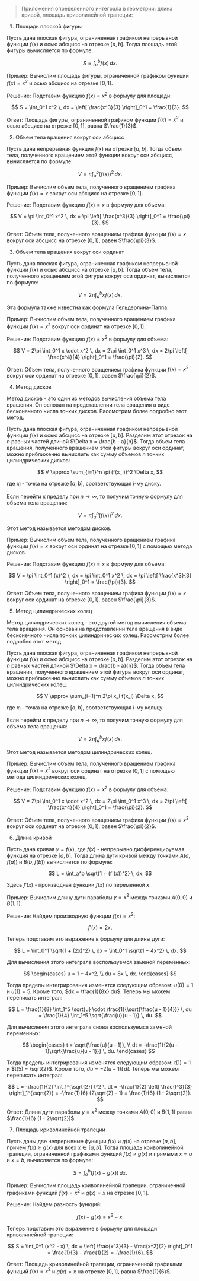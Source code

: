 > Приложения определенного интеграла в геометрии: длина кривой, площадь криволинейной трапеции:

1. Площадь плоской фигуры

Пусть дана плоская фигура, ограниченная графиком непрерывной функции $f(x)$ и осью абсцисс на отрезке $[a, b]$. Тогда площадь этой фигуры вычисляется по формуле:

$$
S = \int_a^b f(x) \, dx.
$$

Пример: Вычислим площадь фигуры, ограниченной графиком функции $f(x) = x^2$ и осью абсцисс на отрезке $[0, 1]$.

Решение: Подставим функцию $f(x) = x^2$ в формулу для площади:

$$
S = \int_0^1 x^2 \, dx = \left[ \frac{x^3}{3} \right]_0^1 = \frac{1}{3}.
$$

Ответ: Площадь фигуры, ограниченной графиком функции $f(x) = x^2$ и осью абсцисс на отрезке $[0, 1]$, равна $\frac{1}{3}$.

2. Объем тела вращения вокруг оси абсцисс

Пусть дана непрерывная функция $f(x)$ на отрезке $[a, b]$. Тогда объем тела, полученного вращением этой функции вокруг оси абсцисс, вычисляется по формуле:

$$
V = \pi \int_a^b (f(x))^2 \, dx.
$$

Пример: Вычислим объем тела, полученного вращением графика функции $f(x) = x$ вокруг оси абсцисс на отрезке $[0, 1]$.

Решение: Подставим функцию $f(x) = x$ в формулу для объема:

$$
V = \pi \int_0^1 x^2 \, dx = \pi \left[ \frac{x^3}{3} \right]_0^1 = \frac{\pi}{3}.
$$

Ответ: Объем тела, полученного вращением графика функции $f(x) = x$ вокруг оси абсцисс на отрезке $[0, 1]$, равен $\frac{\pi}{3}$.

3. Объем тела вращения вокруг оси ординат

Пусть дана плоская фигура, ограниченная графиком непрерывной функции $f(x)$ и осью абсцисс на отрезке $[a, b]$. Тогда объем тела, полученного вращением этой фигуры вокруг оси ординат, вычисляется по формуле:

$$
V = 2\pi \int_a^b x f(x) \, dx.
$$

Эта формула также известна как формула Гельдерлина-Паппа.

Пример: Вычислим объем тела, полученного вращением графика функции $f(x) = x^2$ вокруг оси ординат на отрезке $[0, 1]$.

Решение: Подставим функцию $f(x) = x^2$ в формулу для объема:

$$
V = 2\pi \int_0^1 x \cdot x^2 \, dx = 2\pi \int_0^1 x^3 \, dx = 2\pi \left[ \frac{x^4}{4} \right]_0^1 = \frac{\pi}{2}.
$$

Ответ: Объем тела, полученного вращением графика функции $f(x) = x^2$ вокруг оси ординат на отрезке $[0, 1]$, равен $\frac{\pi}{2}$.

4. Метод дисков

Метод дисков - это один из методов вычисления объема тела вращения. Он основан на представлении тела вращения в виде бесконечного числа тонких дисков. Рассмотрим более подробно этот метод.

Пусть дана плоская фигура, ограниченная графиком непрерывной функции $f(x)$ и осью абсцисс на отрезке $[a, b]$. Разделим этот отрезок на $n$ равных частей длиной $\Delta x = \frac{b - a}{n}$. Тогда объем тела вращения, полученного вращением этой фигуры вокруг оси ординат, можно приближенно вычислить как сумму объемов $n$ тонких цилиндрических дисков:

$$
V \approx \sum_{i=1}^n \pi (f(x_i))^2 \Delta x,
$$

где $x_i$ - точка на отрезке $[a, b]$, соответствующая $i$-му диску.

Если перейти к пределу при $n \to \infty$, то получим точную формулу для объема тела вращения:

$$
V = \pi \int_a^b (f(x))^2 \, dx.
$$

Этот метод называется методом дисков.

Пример: Вычислим объем тела, полученного вращением графика функции $f(x) = x$ вокруг оси ординат на отрезке $[0, 1]$ с помощью метода дисков.

Решение: Подставим функцию $f(x) = x$ в формулу для объема:

$$
V = \pi \int_0^1 (x)^2 \, dx = \pi \int_0^1 x^2 \, dx = \pi \left[ \frac{x^3}{3} \right]_0^1 = \frac{\pi}{3}.
$$

Ответ: Объем тела, полученного вращением графика функции $f(x) = x$ вокруг оси ординат на отрезке $[0, 1]$, равен $\frac{\pi}{3}$.

5. Метод цилиндрических колец

Метод цилиндрических колец - это другой метод вычисления объема тела вращения. Он основан на представлении тела вращения в виде бесконечного числа тонких цилиндрических колец. Рассмотрим более подробно этот метод.

Пусть дана плоская фигура, ограниченная графиком непрерывной функции $f(x)$ и осью абсцисс на отрезке $[a, b]$. Разделим этот отрезок на $n$ равных частей длиной $\Delta x = \frac{b - a}{n}$. Тогда объем тела вращения, полученного вращением этой фигуры вокруг оси ординат, можно приближенно вычислить как сумму объемов $n$ тонких цилиндрических колец:

$$
V \approx \sum_{i=1}^n 2\pi x_i f(x_i) \Delta x,
$$

где $x_i$ - точка на отрезке $[a, b]$, соответствующая $i$-му кольцу.

Если перейти к пределу при $n \to \infty$, то получим точную формулу для объема тела вращения:

$$
V = 2\pi \int_a^b x f(x) \, dx.
$$

Этот метод называется методом цилиндрических колец.

Пример: Вычислим объем тела, полученного вращением графика функции $f(x) = x^2$ вокруг оси ординат на отрезке $[0, 1]$ с помощью метода цилиндрических колец.

Решение: Подставим функцию $f(x) = x^2$ в формулу для объема:

$$
V = 2\pi \int_0^1 x \cdot x^2 \, dx = 2\pi \int_0^1 x^3 \, dx = 2\pi \left[ \frac{x^4}{4} \right]_0^1 = \frac{\pi}{2}.
$$

Ответ: Объем тела, полученного вращением графика функции $f(x) = x^2$ вокруг оси ординат на отрезке $[0, 1]$, равен $\frac{\pi}{2}$.

6. Длина кривой

Пусть дана кривая $y = f(x)$, где $f(x)$ - непрерывно дифференцируемая функция на отрезке $[a, b]$. Тогда длина дуги кривой между точками $A(a, f(a))$ и $B(b, f(b))$ вычисляется по формуле:

$$
L = \int_a^b \sqrt{1 + (f'(x))^2} \, dx.
$$

Здесь $f'(x)$ - производная функции $f(x)$ по переменной $x$.

Пример: Вычислим длину дуги параболы $y = x^2$ между точками $A(0, 0)$ и $B(1, 1)$.

Решение: Найдем производную функции $f(x) = x^2$:

$$
f'(x) = 2x.
$$

Теперь подставим это выражение в формулу для длины дуги:

$$
L = \int_0^1 \sqrt{1 + (2x)^2} \, dx = \int_0^1 \sqrt{1 + 4x^2} \, dx.
$$

Для вычисления этого интеграла воспользуемся заменой переменных:

$$
\begin{cases}
u = 1 + 4x^2, \\
du = 8x \, dx.
\end{cases}
$$

Тогда пределы интегрирования изменятся следующим образом: $u(0) = 1$ и $u(1) = 5$. Кроме того, $dx = \frac{1}{8x} du$. Теперь мы можем переписать интеграл:

$$
L = \frac{1}{8} \int_1^5 \sqrt{u} \cdot \frac{1}{\sqrt{\frac{u - 1}{4}}} \, du = \frac{1}{4} \int_1^5 \sqrt{\frac{u}{u - 1}} \, du.
$$

Для вычисления этого интеграла снова воспользуемся заменой переменных:

$$
\begin{cases}
t = \sqrt{\frac{u}{u - 1}}, \\
dt = -\frac{1}{2(u - 1)\sqrt{\frac{u}{u - 1}}} \, du.
\end{cases}
$$

Тогда пределы интегрирования изменятся следующим образом: $t(1) = 1$ и $t(5) = \sqrt{2}$. Кроме того, $du = -2(u - 1)t \, dt$. Теперь мы можем переписать интеграл:

$$
L = -\frac{1}{2} \int_1^{\sqrt{2}} t^2 \, dt = -\frac{1}{2} \left[ \frac{t^3}{3} \right]_1^{\sqrt{2}} = -\frac{1}{6} (2\sqrt{2} - 1) = \frac{1}{6} (1 - 2\sqrt{2}).
$$

Ответ: Длина дуги параболы $y = x^2$ между точками $A(0, 0)$ и $B(1, 1)$ равна $\frac{1}{6} (1 - 2\sqrt{2})$.

7. Площадь криволинейной трапеции

Пусть даны две непрерывные функции $f(x)$ и $g(x)$ на отрезке $[a, b]$, причем $f(x) \ge g(x)$ для всех $x \in [a, b]$. Тогда площадь криволинейной трапеции, ограниченной графиками функций $f(x)$ и $g(x)$ и прямыми $x = a$ и $x = b$, вычисляется по формуле:

$$
S = \int_a^b (f(x) - g(x)) \, dx.
$$

Пример: Вычислим площадь криволинейной трапеции, ограниченной графиками функций $f(x) = x^2$ и $g(x) = x$ на отрезке $[0, 1]$.

Решение: Найдем разность функций:

$$
f(x) - g(x) = x^2 - x.
$$

Теперь подставим это выражение в формулу для площади криволинейной трапеции:

$$
S = \int_0^1 (x^2 - x) \, dx = \left[ \frac{x^3}{3} - \frac{x^2}{2} \right]_0^1 = \frac{1}{3} - \frac{1}{2} = -\frac{1}{6}.
$$

Ответ: Площадь криволинейной трапеции, ограниченной графиками функций $f(x) = x^2$ и $g(x) = x$ на отрезке $[0, 1]$, равна $\frac{1}{6}$.
